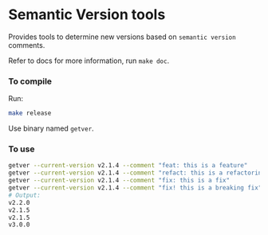 # Semantic Version tools

Provides tools to determine new versions based on `semantic version` comments.

Refer to docs for more information, run `make doc`.

### To compile

Run: 
```bash
make release
```

Use binary named `getver`.

### To use

```bash
getver --current-version v2.1.4 --comment "feat: this is a feature"
getver --current-version v2.1.4 --comment "refact: this is a refactoring"
getver --current-version v2.1.4 --comment "fix: this is a fix"
getver --current-version v2.1.4 --comment "fix! this is a breaking fix"
# Output:
v2.2.0
v2.1.5
v2.1.5
v3.0.0
```
